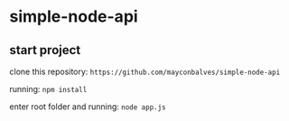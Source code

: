 # simple-node-api

## start project
clone this repository: `https://github.com/mayconbalves/simple-node-api`

running: `npm install`

enter root folder and running: `node app.js`
